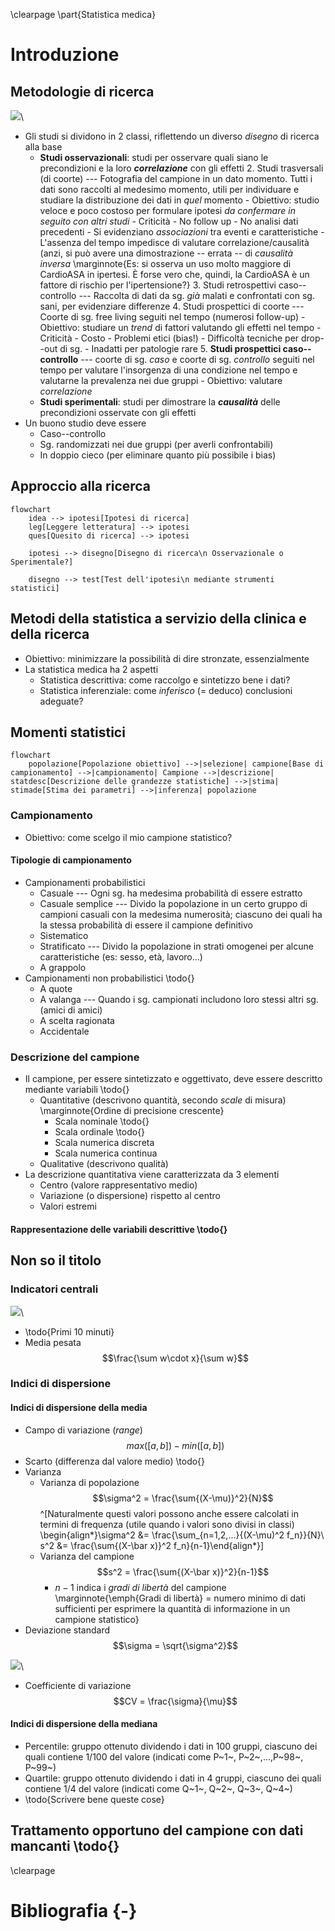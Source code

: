 <!--
Docente: Ada Dormi
Ricevimento: mar 11--13 con appuntamento (ada.dormi@unibo.it)
Libro: Statistica per discipline biomediche, Stanton A. Glanz, ed McGraw Hill
-->

\clearpage
\part{Statistica medica}

# Introduzione

## Metodologie di ricerca

![](img/piramide-evidenze-scientifiche.png)\ 

- Gli studi si dividono in 2 classi, riflettendo un diverso _disegno_ di ricerca alla base
	- __Studi osservazionali__: studi per osservare quali siano le precondizioni e la loro ___correlazione___ con gli effetti
		2. Studi trasversali (di coorte) --- Fotografia del campione in un dato momento. Tutti i dati sono raccolti al medesimo momento, utili per individuare e studiare la distribuzione dei dati in _quel_ momento
			- Obiettivo: studio veloce e poco costoso per formulare ipotesi _da confermare in seguito con altri studi_
			- Criticità
				- No follow up
				- No analisi dati precedenti
				- Si evidenziano _associazioni_ tra eventi e caratteristiche
				- L'assenza del tempo impedisce di valutare correlazione/causalità (anzi, si può avere una dimostrazione -- errata -- di _causalità inversa_ \marginnote{Es: si osserva un uso molto maggiore di CardioASA in ipertesi. È forse vero che, quindi, la CardioASA è un fattore di rischio per l'ipertensione?}
		3. Studi retrospettivi caso--controllo --- Raccolta di dati da sg. _già_ malati e confrontati con sg. sani, per evidenziare differenze
		4. Studi prospettici di coorte --- Coorte di sg. free living seguiti nel tempo (numerosi follow-up)
			- Obiettivo: studiare un _trend_ di fattori valutando gli effetti nel tempo
			- Criticità
				- Costo
				- Problemi etici (bias!)
				- Difficoltà tecniche per drop--out di sg.
				- Inadatti per patologie rare
		5. __Studi prospettici caso--controllo__ ---  coorte di sg. _caso_ e coorte di sg. _controllo_ seguiti nel tempo per valutare l'insorgenza di una condizione nel tempo e valutarne la prevalenza nei due gruppi
			- Obiettivo: valutare _correlazione_
	- __Studi sperimentali__: studi per dimostrare la ___causalità___ delle precondizioni osservate con gli effetti
- Un buono studio deve essere
	- Caso--controllo
	- Sg. randomizzati nei due gruppi (per averli confrontabili)
	- In doppio cieco (per eliminare quanto più possibile i bias)

## Approccio alla ricerca

```mermaid
flowchart
	idea --> ipotesi[Ipotesi di ricerca]
	leg[Leggere letteratura] --> ipotesi
	ques[Quesito di ricerca] --> ipotesi

	ipotesi --> disegno[Disegno di ricerca\n Osservazionale o Sperimentale?]

	disegno --> test[Test dell'ipotesi\n mediante strumenti statistici]
```

## Metodi della statistica a servizio della clinica e della ricerca
- Obiettivo: minimizzare la possibilità di dire stronzate, essenzialmente
- La statistica medica ha 2 aspetti
	- Statistica descrittiva: come raccolgo e sintetizzo bene i dati?
	- Statistica inferenziale: come _inferisco_ (= deduco) conclusioni adeguate?

## Momenti statistici
```mermaid
flowchart
	popolazione[Popolazione obiettivo] -->|selezione| campione[Base di campionamento] -->|campionamento| Campione -->|descrizione| statdesc[Descrizione delle grandezze statistiche] -->|stima| stimade[Stima dei parametri] -->|inferenza| popolazione
```

### Campionamento
- Obiettivo: come scelgo il mio campione statistico?

#### Tipologie di campionamento
- Campionamenti probabilistici
	- Casuale --- Ogni sg. ha medesima probabilità di essere estratto
	- Casuale semplice --- Divido la popolazione in un certo gruppo di campioni casuali con la medesima numerosità; ciascuno dei quali ha la stessa probabilità di essere il campione definitivo
	- Sistematico
	- Stratificato --- Divido la popolazione in strati omogenei per alcune caratteristiche (es: sesso, età, lavoro...)
	- A grappolo
- Campionamenti non probabilistici \todo{}
	- A quote
	- A valanga --- Quando i sg. campionati includono loro stessi altri sg. (amici di amici)
	- A scelta ragionata
	- Accidentale

### Descrizione del campione
- Il campione, per essere sintetizzato e oggettivato, deve essere descritto mediante variabili \todo{}
	- Quantitative (descrivono quantità, secondo _scale_ di misura) \marginnote{Ordine di precisione crescente}
		- Scala nominale \todo{}
		- Scala ordinale \todo{}
		- Scala numerica discreta
		- Scala numerica continua
	- Qualitative (descrivono qualità)
- La descrizione quantitativa viene caratterizzata da 3 elementi
	- Centro (valore rappresentativo medio)
	- Variazione (o dispersione) rispetto al centro
	- Valori estremi

#### Rappresentazione delle variabili descrittive \todo{}

<!-- mer 24 mar 2021, 14:14:31, CET -->
## Non so il titolo

### Indicatori centrali

![](img/moda-media-mediana.png)\ 

- \todo{Primi 10 minuti}
- Media pesata $$\frac{\sum w\cdot x}{\sum w}$$

### Indici di dispersione

#### Indici di dispersione della media
- Campo di variazione (_range_) $$max([a,b]) - min([a,b])$$
- Scarto (differenza dal valore medio) \todo{}
- Varianza
	- Varianza di popolazione $$\sigma^2 = \frac{\sum{(X-\mu)}^2}{N}$$ ^[Naturalmente questi valori possono anche essere calcolati in termini di frequenza (utile quando i valori sono divisi in classi) \begin{align*}\sigma^2 &= \frac{\sum_{n=1,2,...}{(X-\mu)^2 f_n}}{N}\\ s^2 &= \frac{\sum{(X-\bar x)}^2 f_n}{n-1}\end{align*}]
	- Varianza del campione $$s^2 = \frac{\sum{(X-\bar x)}^2}{n-1}$$
		- $n-1$ indica i _gradi di libertà_ del campione \marginnote{\emph{Gradi di libertà} = numero minimo di dati sufficienti per esprimere la quantità di informazione in un campione statistico}
- Deviazione standard $$\sigma = \sqrt{\sigma^2}$$

![](img/deviazione-std-variabili-gaussiana.png)\ 

- Coefficiente di variazione $$CV = \frac{\sigma}{\mu}$$

#### Indici di dispersione della mediana
- Percentile: gruppo ottenuto dividendo i dati in 100 gruppi, ciascuno dei quali contiene 1/100 del valore (indicati come P~1~, P~2~,...,P~98~, P~99~)
- Quartile: gruppo ottenuto dividendo i dati in 4 gruppi, ciascuno dei quali contiene 1/4 del valore (indicati come Q~1~, Q~2~, Q~3~, Q~4~)
- \todo{Scrivere bene queste cose}

## Trattamento opportuno del campione con dati mancanti \todo{}

\clearpage

# Bibliografia {-}

